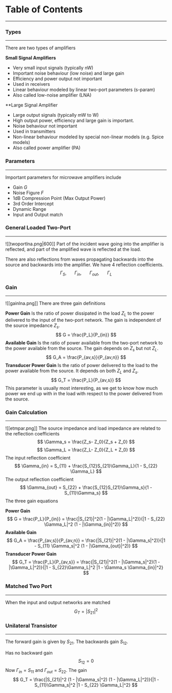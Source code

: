 # Table of Contents
---


### Types
---
There are two types of amplifiers

**Small Signal Amplifiers**
- Very small input signals (typically nW)
- Important noise behaviour (low noise) and large gain
- Efficiency and power output not important
- Used in receivers
- Linear behaviour modeled by linear two-port parameters (s-param)
- Also called low-noise amplifier (LNA)

**Large Signal Amplifier
- Large output signals (typically mW to W)
- High output power, efficiency and large gain is important.
- Noise behaviour not important
- Used in transmitters
- Non-linear behaviour modeled by special non-linear models (e.g. Spice models)
- Also called power amplifier (PA)

### Parameters
---
Important parameters for microwave amplifiers include
- Gain $G$
- Noise Figure $F$
- 1dB Compression Point (Max Output Power)
- 3rd Order Intercept 
- Dynamic Range
- Input and Output match

### General Loaded Two-Port
---
![[twoportlna.png|600]]
Part of the incident wave going into the amplifier is reflected, and part of the amplified wave is reflected at the load. 

There are also reflections from waves propagating backwards into the source and backwards into the amplifier. We have 4 reflection coefficients.
$$ \Gamma_S, \hspace{20pt} \Gamma_{in}, \hspace{20pt} \Gamma_{out},\hspace{20pt} \Gamma_L $$
### Gain
---
![[gainlna.png]]
There are three gain definitions

**Power Gain**
Is the ratio of power dissipated in the load $Z_L$ to the power delivered to the input of the two-port network. The gain is independent of the source impedance $Z_s$. 
$$ G = \frac{P_L}{P_{in}} $$
**Available Gain**
Is the ratio of power available from the two-port network to the power available from the source. The gain depends on $Z_s$ but not $Z_L$.
$$ G_A = \frac{P_{av,s}}{P_{av,n}} $$
**Transducer Power Gain**
Is the ratio of power delivered to the load to the power available from the source. It depends on both $Z_L$ and $Z_s$.
$$ G_T = \frac{P_L}{P_{av,s}} $$
This parameter is usually most interesting, as we get to know how much power we end up with in the load with respect to the power delivered from the source.

### Gain Calculation
---
![[etmpar.png]]
The source impedance and load impedance are related to the reflection coefficients
$$ \Gamma_s = \frac{Z_s- Z_0}{Z_s + Z_0} $$
$$ \Gamma_L = \frac{Z_L- Z_0}{Z_L + Z_0} $$
The input reflection coefficient
$$ \Gamma_{in} = S_{11} + \frac{S_{12}S_{21}\Gamma_L}{1 - S_{22} \Gamma_L} $$
The output reflection coefficient
$$ \Gamma_{out} = S_{22} + \frac{S_{12}S_{21}\Gamma_s}{1 - S_{11}\Gamma_s} $$
The three gain equations

**Power Gain**
$$  G = \frac{P_L}{P_{in}} = \frac{|S_{21}|^2(1 - |\Gamma_L|^2)}{|1 - S_{22} \Gamma_L|^2 (1 - |\Gamma_{in}|^2)} $$
**Available Gain**
$$  G_A = \frac{P_{av,s}}{P_{av,n}} = \frac{|S_{21}|^2(1 - |\Gamma_s|^2)}{|1 - S_{11} \Gamma_s|^2 (1 - |\Gamma_{out}|^2)} $$
**Transducer Power Gain**
$$  G_T = \frac{P_L}{P_{av,s}} = \frac{|S_{21}|^2(1 - |\Gamma_s|^2)(1 - |\Gamma_L|^2)}{|1 - S_{22}\Gamma_L|^2 |1 - \Gamma_s \Gamma_{in}|^2} $$

### Matched Two Port
---
When the input and output networks are matched
$$ G_{T} = |S_{21}|^2 $$

### Unilateral Transistor
---
The forward gain is given by $S_{21}$. The backwards gain $S_{12}$.

Has no backward gain
$$ S_{12} = 0 $$
Now $\Gamma_{in} = S_{11}$ and $\Gamma_{out} = S_{22}$. The gain
$$ G_T = \frac{|S_{21}|^2 (1 - |\Gamma_s|^2) (1 - |\Gamma_L|^2)}{|1 - S_{11}\Gamma_s|^2 |1 - S_{22} \Gamma_L|^2} $$


